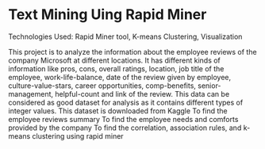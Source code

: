 # Text Mining Uing Rapid Miner
Technologies Used: Rapid Miner tool, K-means Clustering, Visualization

This project is to analyze the information about the employee reviews of the company Microsoft at different locations.
It has different kinds of information like pros, cons, overall ratings, location, job title of the employee, work-life-balance, date of the review given by employee, culture-value-stars, career opportunities, comp-benefits, senior-management, helpful-count and link of the review.
This data can be considered as good dataset for analysis as it contains different types of integer values.
This dataset is downloaded from Kaggle
To find the employee reviews summary
To find the employee needs and comforts provided by the company
To find the correlation, association rules, and k-means clustering using rapid miner 

